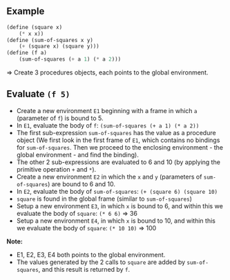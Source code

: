## Example

```scheme
(define (square x)
    (* x x))
(define (sum-of-squares x y)
    (+ (square x) (square y)))
(define (f a)
    (sum-of-squares (+ a 1) (* a 2)))
```

=> Create 3 procedures objects, each points to the global environment.

## Evaluate `(f 5)`

- Create a new environment `E1` beginning with a frame in which `a` (parameter of `f`) is bound to 5.
- In `E1`, evaluate the body of `f`: `(sum-of-squares (+ a 1) (* a 2))`
- The first sub-expression `sum-of-squares` has the value as a procedure object (We first look in the first frame of `E1`, which contains no bindings for `sum-of-squares`. Then we proceed to the enclosing environment - the global environment - and find the binding).
- The other 2 sub-expressions are evaluated to 6 and 10 (by applying the primitive operation `+` and `*`).
- Create a new environment `E2` in which the `x` and `y` (parameters of `sum-of-squares`) are bound to 6 and 10.
- In `E2`, evaluate the body of `sum-of-squares`: `(+ (square 6) (square 10)`
- `square` is found in the global frame (similar to `sum-of-squares`)
- Setup a new environment `E3`, in which `x` is bound to 6, and within this we evaluate the body of `square`: `(* 6 6)` => 36
- Setup a new environment `E4`, in which `x` is bound to 10, and within this we evaluate the body of `square`: `(* 10 10)` => 100

**Note:**

- E1, E2, E3, E4 both points to the global environment.
- The values generated by the 2 calls to `square` are added by `sum-of-squares`, and this result is returned by `f`.
